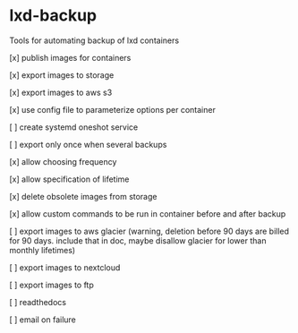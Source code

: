 # lxd-backup
Tools for automating backup of lxd containers

[x] publish images for containers

[x] export images to storage

[x] export images to aws s3

[x] use config file to parameterize options per container

[ ] create systemd oneshot service

[ ] export only once when several backups

[x] allow choosing frequency

[x] allow specification of lifetime

[x] delete obsolete images from storage

[x] allow custom commands to be run in container before and after backup

[ ] export images to aws glacier (warning, deletion before 90 days are billed for 90 days. include that in doc, maybe disallow glacier for lower than monthly lifetimes)

[ ] export images to nextcloud

[ ] export images to ftp

[ ] readthedocs

[ ] email on failure
